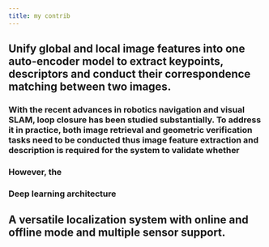 ```yaml
---
title: my contrib
---
```


## Unify global and local image features into one auto-encoder model to extract keypoints, descriptors and conduct their correspondence matching between two images.
### With the recent advances in robotics navigation and visual SLAM, loop closure has been studied substantially. To address it in practice, both image retrieval and geometric verification tasks need to be conducted thus image feature extraction and description is required for the system to validate whether
### However, the
### Deep learning architecture
## A versatile localization system with online and offline mode and multiple sensor support.
